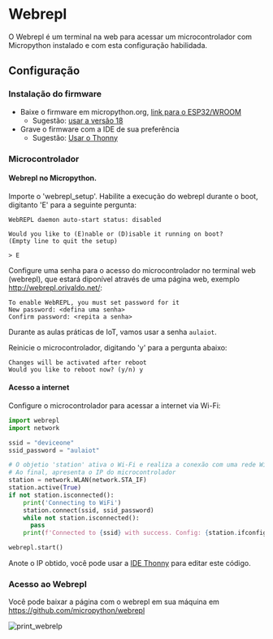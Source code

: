 # Webrepl

O Webrepl é um terminal na web para acessar um microcontrolador com Micropython instalado e com esta configuração habilidada.

## Configuração

### Instalação do firmware

- Baixe o firmware em micropython.org, [link para o ESP32/WROOM](micropython.org)
  - Sugestão: [usar a versão 18](https://micropython.org/resources/firmware/esp32-20220117-v1.18.bin)
- Grave o firmware com a IDE de sua preferência
  - Sugestão: [Usar o Thonny](https://thonny.org/)

### Microcontrolador

#### Webrepl no Micropython.

Importe o 'webrepl_setup'. Habilite a execução do webrepl durante o boot, digitanto 'E' para a seguinte pergunta:

```
WebREPL daemon auto-start status: disabled

Would you like to (E)nable or (D)isable it running on boot?
(Empty line to quit the setup)

> E
```

Configure uma senha para o acesso do microcontrolador no terminal web (webrepl), que estará diponível através de uma página web, exemplo http://webrepl.orivaldo.net/:

```
To enable WebREPL, you must set password for it
New password: <defina uma senha>
Confirm password: <repita a senha>
```

Durante as aulas práticas de IoT, vamos usar a senha `aulaiot`.

Reinicie o microcontrolador, digitando 'y' para a pergunta abaixo:

```
Changes will be activated after reboot
Would you like to reboot now? (y/n) y
```

#### Acesso a internet

Configure o microcontrolador para acessar a internet via Wi-Fi:

```python
import webrepl
import network

ssid = "deviceone"
ssid_password = "aulaiot"

# O objetio 'station' ativa o Wi-Fi e realiza a conexão com uma rede Wi-Fi desejada
# Ao final, apresenta o IP do microcontrolador
station = network.WLAN(network.STA_IF)
station.active(True)
if not station.isconnected():
    print('Connecting to WiFi')
    station.connect(ssid, ssid_password)
    while not station.isconnected():
      pass
    print(f'Connected to {ssid} with success. Config: {station.ifconfig()}')

webrepl.start()
```

Anote o IP obtido, você pode usar a [IDE Thonny](https://youtu.be/nA7pf668__U) para editar este código.

### Acesso ao Webrepl

Você pode baixar a página com o webrepl em sua máquina em https://github.com/micropython/webrepl

![print_webrelp](https://github.com/ect-info/IoT/assets/19957124/c4e79f9d-1287-4588-9b15-0bfe7b5da714)

